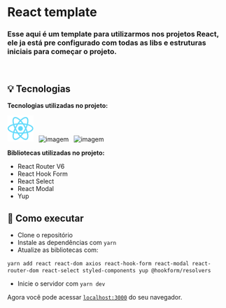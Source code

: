 # React template
<p align="center">
  
<h3>
  Esse aqui é um template para utilizarmos nos projetos React, ele ja está pre configurado com todas as libs e estruturas iniciais para começar o projeto.
</h3>
<br>

## 💡 Tecnologias

**Tecnologias utilizadas no projeto:**

<img src="https://raw.githubusercontent.com/devicons/devicon/master/icons/react/react-original.svg" width="60"> &nbsp;
<img src="https://cdn.iconscout.com/icon/free/png-512/typescript-1174965.png" alt="imagem" width="60"> &nbsp;
<img src="https://avatars.githubusercontent.com/u/20658825?s=200&v=4" alt="imagem" width="63"> &nbsp;

**Bibliotecas utilizadas no projeto:**

* React Router V6
* React Hook Form
* React Select
* React Modal
* Yup

## 🚀 Como executar

- Clone o repositório
- Instale as dependências com `yarn`
- Atualize as bibliotecas com: 
```
yarn add react react-dom axios react-hook-form react-modal react-router-dom react-select styled-components yup @hookform/resolvers
```
- Inicie o servidor com `yarn dev`

Agora você pode acessar [`localhost:3000`](http://localhost:3000) do seu navegador.
  
